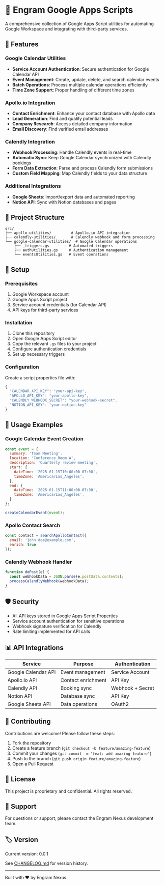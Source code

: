 # 📜 Engram Google Apps Scripts

A comprehensive collection of Google Apps Script utilities for automating Google Workspace and integrating with third-party services.

## 🚀 Features

### Google Calendar Utilities
- **Service Account Authentication**: Secure authentication for Google Calendar API
- **Event Management**: Create, update, delete, and search calendar events
- **Batch Operations**: Process multiple calendar operations efficiently
- **Time Zone Support**: Proper handling of different time zones

### Apollo.io Integration
- **Contact Enrichment**: Enhance your contact database with Apollo data
- **Lead Generation**: Find and qualify potential leads
- **Company Research**: Access detailed company information
- **Email Discovery**: Find verified email addresses

### Calendly Integration
- **Webhook Processing**: Handle Calendly events in real-time
- **Automatic Sync**: Keep Google Calendar synchronized with Calendly bookings
- **Form Data Extraction**: Parse and process Calendly form submissions
- **Custom Field Mapping**: Map Calendly fields to your data structure

### Additional Integrations
- **Google Sheets**: Import/export data and automated reporting
- **Notion API**: Sync with Notion databases and pages

## 📁 Project Structure

```
src/
├── apollo-utilities/         # Apollo.io API integration
├── calendly-utilities/       # Calendly webhook and form processing
└── google-calendar-utilities/  # Google Calendar operations
    ├── _triggers.gs         # Automated triggers
    ├── authUtilities.gs     # Authentication management
    └── eventsUtilities.gs   # Event operations
```

## 🔧 Setup

### Prerequisites
1. Google Workspace account
2. Google Apps Script project
3. Service account credentials (for Calendar API)
4. API keys for third-party services

### Installation
1. Clone this repository
2. Open Google Apps Script editor
3. Copy the relevant `.gs` files to your project
4. Configure authentication credentials
5. Set up necessary triggers

### Configuration
Create a script properties file with:
```javascript
{
  "CALENDAR_API_KEY": "your-api-key",
  "APOLLO_API_KEY": "your-apollo-key",
  "CALENDLY_WEBHOOK_SECRET": "your-webhook-secret",
  "NOTION_API_KEY": "your-notion-key"
}
```

## 📖 Usage Examples

### Google Calendar Event Creation
```javascript
const event = {
  summary: 'Team Meeting',
  location: 'Conference Room A',
  description: 'Quarterly review meeting',
  start: {
    dateTime: '2025-01-15T10:00:00-07:00',
    timeZone: 'America/Los_Angeles',
  },
  end: {
    dateTime: '2025-01-15T11:00:00-07:00',
    timeZone: 'America/Los_Angeles',
  }
};

createCalendarEvent(event);
```

### Apollo Contact Search
```javascript
const contact = searchApolloContact({
  email: 'john.doe@example.com',
  enrich: true
});
```

### Calendly Webhook Handler
```javascript
function doPost(e) {
  const webhookData = JSON.parse(e.postData.contents);
  processCalendlyWebhook(webhookData);
}
```

## 🛡️ Security

- All API keys stored in Google Apps Script Properties
- Service account authentication for sensitive operations
- Webhook signature verification for Calendly
- Rate limiting implemented for API calls

## 📊 API Integrations

| Service | Purpose | Authentication |
|---------|---------|---------------|
| Google Calendar API | Event management | Service Account |
| Apollo.io API | Contact enrichment | API Key |
| Calendly API | Booking sync | Webhook + Secret |
| Notion API | Database sync | API Key |
| Google Sheets API | Data operations | OAuth2 |

## 🤝 Contributing

Contributions are welcome! Please follow these steps:
1. Fork the repository
2. Create a feature branch (`git checkout -b feature/amazing-feature`)
3. Commit your changes (`git commit -m 'feat: add amazing feature'`)
4. Push to the branch (`git push origin feature/amazing-feature`)
5. Open a Pull Request

## 📝 License

This project is proprietary and confidential. All rights reserved.

## 📧 Support

For questions or support, please contact the Engram Nexus development team.

## 🏷️ Version

Current version: 0.0.1

See [CHANGELOG.md](CHANGELOG.md) for version history.

---

Built with ❤️ by Engram Nexus